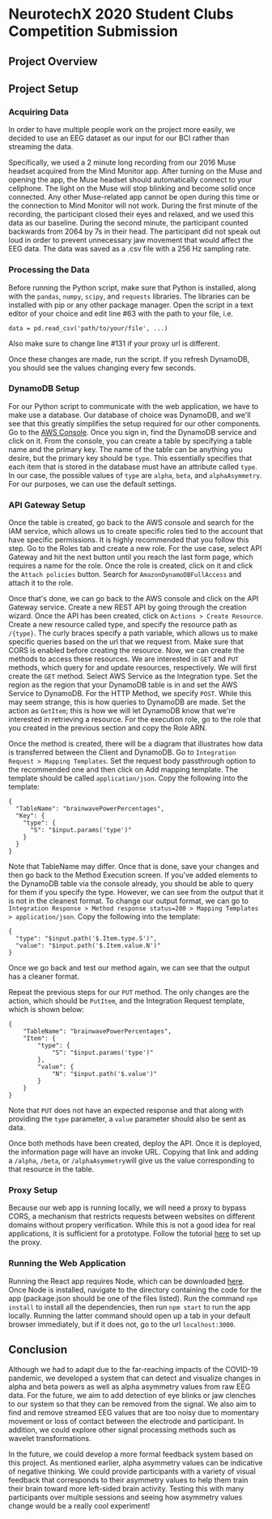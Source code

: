 # NeurotechX 2020 Student Clubs Competition Submission

## Project Overview

## Project Setup

### Acquiring Data
In order to have multiple people work on the project more easily, we decided to use an EEG dataset as our input for our BCI rather than streaming the data.
 
Specifically, we used a 2 minute long recording from our 2016 Muse headset acquired from the Mind Monitor app. After turning on the Muse and opening the app, the Muse headset should automatically connect to your cellphone. The light on the Muse will stop blinking and become solid once connected. Any other Muse-related app cannot be open during this time or the connection to Mind Monitor will not work. During the first minute of the recording, the participant closed their eyes and relaxed, and we used this data as our baseline. During the second minute, the participant counted backwards from 2064 by 7s in their head. The participant did not speak out loud in order to prevent unnecessary jaw movement that would affect the EEG data. The data was saved as a .csv file with a 256 Hz sampling rate.

### Processing the Data
Before running the Python script, make sure that Python is installed, along with the ```pandas```, ```numpy```, ```scipy```, and ```requests``` libraries. The libraries can be installed with pip or any other package manager. Open the script in a text editor of your choice and edit line #63 with the path to your file, i.e. 
```
data = pd.read_csv('path/to/your/file', ...)
```
Also make sure to change line #131 if your proxy url is different.

Once these changes are made, run the script. If you refresh DynamoDB, you should see the values changing every few seconds.

### DynamoDB Setup
For our Python script to communicate with the web application, we have to make use a database. Our database of choice was DynamoDB, and we'll see that this greatly simplifies the setup required for our other components. Go to the [AWS Console](https://aws.amazon.com/console/). Once you sign in, find the DynamoDB service and click on it. From the console, you can create a table by specifying a table name and the primary key. The name of the table can be anything you desire, but the primary key should be ```type```. This essentially specifies that each item that is stored in the database must have an attribute called ```type```. In our case, the possible values of ```type``` are ```alpha```, ```beta```, and ```alphaAsymmetry```. For our purposes, we can use the default settings. 

### API Gateway Setup
Once the table is created, go back to the AWS console and search for the IAM service, which allows us to create specific roles tied to the account that have specific permissions. It is highly recommended that you follow this step. Go to the Roles tab and create a new role. For the use case, select API Gateway and hit the next button until you reach the last form page, which requires a name for the role. Once the role is created, click on it and click the ```Attach policies``` button. Search for ```AmazonDynamoDBFullAccess``` and attach it to the role.

Once that's done, we can go back to the AWS console and click on the API Gateway service. Create a new REST API by going through the creation wizard. Once the API has been created, click on ```Actions > Create Resource```. Create a new resource called type, and specify the resource path as ```/{type}```. The curly braces specify a path variable, which allows us to make specific queries based on the url that we request from. Make sure that CORS is enabled before creating the resource. Now, we can create the methods to access these resources. We are interested in ```GET``` and ```PUT``` methods, which query for and update resources, respectively. We will first create the ```GET``` method. Select AWS Service as the Integration type. Set the region as the region that your DynamoDB table is in and set the AWS Service to DynamoDB. For the HTTP Method, we specify ```POST```. While this may seem strange, this is how queries to DynamoDB are made. Set the action as ```GetItem```; this is how we will let DynamoDB know that we're interested in retrieving a resource. For the execution role, go to the role that you created in the previous section and copy the Role ARN. 

Once the method is created, there will be a diagram that illustrates how data is transferred between the Client and DynamoDB. Go to ```Integration Request > Mapping Templates```. Set the request body passthrough option to the recommended one and then click on Add mapping template. The template should be called ```application/json```. Copy the following into the template: 
```
{
  "TableName": "brainwavePowerPercentages",
  "Key": {
    "type": {
      "S": "$input.params('type')"
    }
  }
}
```

Note that TableName may differ. Once that is done, save your changes and then go back to the Method Execution screen. If you've added elements to the DynamoDB table via the console already, you should be able to query for them if you specify the type. However, we can see from the output that it is not in the cleanest format. To change our output format, we can go to ```Integration Response > Method response status=200 > Mapping Templates > application/json```. Copy the following into the template: 
```
{
  "type": "$input.path('$.Item.type.S')",
  "value": "$input.path('$.Item.value.N')"
}
```

Once we go back and test our method again, we can see that the output has a cleaner format. 

Repeat the previous steps for our ```PUT``` method. The only changes are the action, which should be ```PutItem```, and the Integration Request template, which is shown below:
```
{
    "TableName": "brainwavePowerPercentages",
    "Item": {
    	"type": {
            "S": "$input.params('type')"
        },
        "value": {
            "N": "$input.path('$.value')"
        }
    }
}
```

Note that ```PUT``` does not have an expected response and that along with providing the ```type``` parameter, a ```value``` parameter should also be sent as data. 

Once both methods have been created, deploy the API. Once it is deployed, the information page will have an invoke URL. Copying that link and adding a ```/alpha```, ```/beta```, or ```/alphaAsymmetry```will give us the value corresponding to that resource in the table. 

### Proxy Setup
Because our web app is running locally, we will need a proxy to bypass CORS, a mechanism that restricts requests between websites on different domains without propery verification. While this is not a good idea for real applications, it is sufficient for a prototype. Follow the tutorial [here](https://www.npmjs.com/package/local-cors-proxy) to set up the proxy. 

### Running the Web Application
Running the React app requires Node, which can be downloaded [here](https://nodejs.org/en/download/). Once Node is installed, navigate to the directory containing the code for the app (package.json should be one of the files listed). Run the command ```npm install``` to install all the dependencies, then run ```npm start``` to run the app locally. Running the latter command should open up a tab in your default browser immediately, but if it does not, go to the url ```localhost:3000```. 

## Conclusion
Although we had to adapt due to the far-reaching impacts of the COVID-19 pandemic, we developed a system that can detect and visualize changes in alpha and beta powers as well as alpha asymmetry values from raw EEG data. For the future, we aim to add detection of eye blinks or jaw clenches to our system so that they can be removed from the signal. We also aim to find and remove streamed EEG values that are too noisy due to momentary movement or loss of contact between the electrode and participant. In addition, we could explore other signal processing methods such as wavelet transformations.

In the future, we could develop a more formal feedback system based on this project. As mentioned earlier, alpha asymmetry values can be indicative of negative thinking. We could provide participants with a variety of visual feedback that corresponds to their asymmetry values to help them train their brain toward more left-sided brain activity. Testing this with many participants over multiple sessions and seeing how asymmetry values change would be a really cool experiment!
